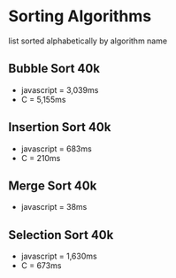 # Sorting Algorithms

list sorted alphabetically by algorithm name

## Bubble Sort 40k

- javascript = 3,039ms
- C = 5,155ms

## Insertion Sort 40k

- javascript = 683ms
- C = 210ms

## Merge Sort 40k

- javascript = 38ms

## Selection Sort 40k

- javascript = 1,630ms
- C = 673ms
